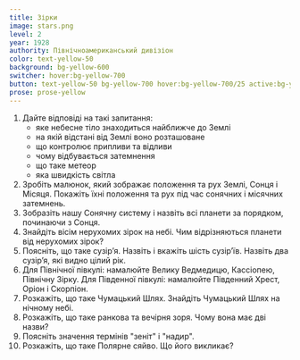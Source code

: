 ```yaml
---
title: Зірки
image: stars.png
level: 2
year: 1928
authority: Північноамериканський дивізіон
color: text-yellow-50
background: bg-yellow-600
switcher: hover:bg-yellow-700
button: text-yellow-50 bg-yellow-700 hover:bg-yellow-700/25 active:bg-yellow-500
prose: prose-yellow
---
```


1. Дайте відповіді на такі запитання:
   - яке небесне тіло знаходиться найближче до Землі
   - на якій відстані від Землі воно розташоване
   - що контролює припливи та відливи
   - чому відбувається затемнення
   - що таке метеор
   - яка швидкість світла
2. Зробіть малюнок, який зображає положення та рух Землі, Сонця і Місяця. Покажіть їхні положення та рух під час сонячних і місячних затемнень.
3. Зобразіть нашу Сонячну систему і назвіть всі планети за порядком, починаючи з Сонця.
4. Знайдіть вісім нерухомих зірок на небі. Чим відрізняються планети від нерухомих зірок?
5. Поясніть, що таке сузірʼя. Назвіть і вкажіть шість сузірʼїв. Назвіть два сузірʼя, які видно цілий рік.
6. Для Північної півкулі: намалюйте Велику Ведмедицю, Кассіопею, Північну Зірку. Для Південної півкулі: намалюйте Південний Хрест, Оріон і Скорпіон.
7. Розкажіть, що таке Чумацький Шлях. Знайдіть Чумацький Шлях на нічному небі.
8. Розкажіть, що таке ранкова та вечірня зоря. Чому вона має дві назви?
9. Поясніть значення термінів "зеніт" і "надир".
10. Розкажіть, що таке Полярне сяйво. Що його викликає?
